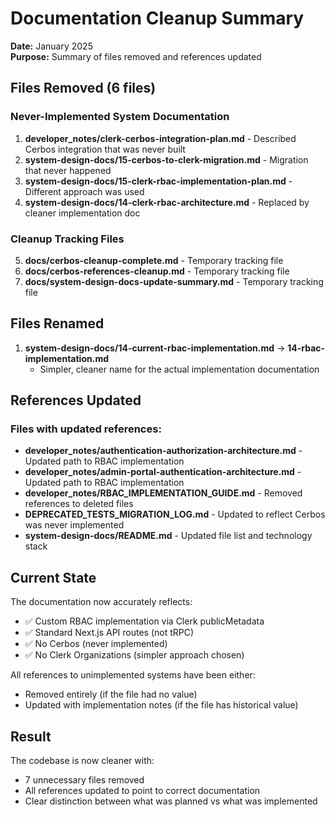 # Documentation Cleanup Summary

**Date:** January 2025  
**Purpose:** Summary of files removed and references updated

## Files Removed (6 files)

### Never-Implemented System Documentation
1. **developer_notes/clerk-cerbos-integration-plan.md** - Described Cerbos integration that was never built
2. **system-design-docs/15-cerbos-to-clerk-migration.md** - Migration that never happened
3. **system-design-docs/15-clerk-rbac-implementation-plan.md** - Different approach was used
4. **system-design-docs/14-clerk-rbac-architecture.md** - Replaced by cleaner implementation doc

### Cleanup Tracking Files
5. **docs/cerbos-cleanup-complete.md** - Temporary tracking file
6. **docs/cerbos-references-cleanup.md** - Temporary tracking file
7. **docs/system-design-docs-update-summary.md** - Temporary tracking file

## Files Renamed

1. **system-design-docs/14-current-rbac-implementation.md** → **14-rbac-implementation.md**
   - Simpler, cleaner name for the actual implementation documentation

## References Updated

### Files with updated references:
- **developer_notes/authentication-authorization-architecture.md** - Updated path to RBAC implementation
- **developer_notes/admin-portal-authentication-architecture.md** - Updated path to RBAC implementation
- **developer_notes/RBAC_IMPLEMENTATION_GUIDE.md** - Removed references to deleted files
- **DEPRECATED_TESTS_MIGRATION_LOG.md** - Updated to reflect Cerbos was never implemented
- **system-design-docs/README.md** - Updated file list and technology stack

## Current State

The documentation now accurately reflects:
- ✅ Custom RBAC implementation via Clerk publicMetadata
- ✅ Standard Next.js API routes (not tRPC)
- ✅ No Cerbos (never implemented)
- ✅ No Clerk Organizations (simpler approach chosen)

All references to unimplemented systems have been either:
- Removed entirely (if the file had no value)
- Updated with implementation notes (if the file has historical value)

## Result

The codebase is now cleaner with:
- 7 unnecessary files removed
- All references updated to point to correct documentation
- Clear distinction between what was planned vs what was implemented